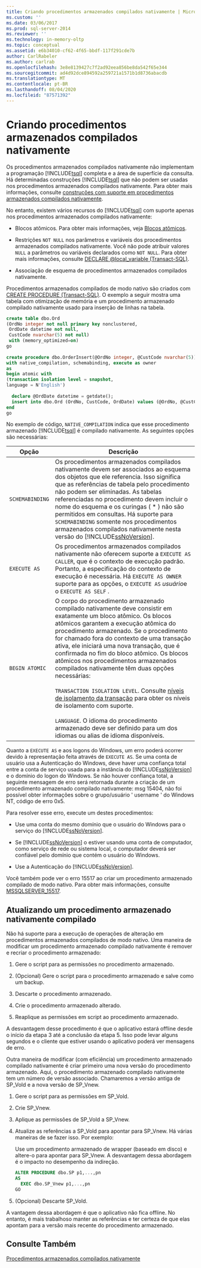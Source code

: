 ```yaml
---
title: Criando procedimentos armazenados compilados nativamente | Microsoft Docs
ms.custom: ''
ms.date: 03/06/2017
ms.prod: sql-server-2014
ms.reviewer: ''
ms.technology: in-memory-oltp
ms.topic: conceptual
ms.assetid: e6b34010-cf62-4f65-bbdf-117f291cde7b
author: CarlRabeler
ms.author: carlrab
ms.openlocfilehash: 3e8e8139427c7f2ad92eea856be8da542f65e344
ms.sourcegitcommit: ad4d92dce894592a259721a1571b1d8736abacdb
ms.translationtype: MT
ms.contentlocale: pt-BR
ms.lasthandoff: 08/04/2020
ms.locfileid: "87571392"
---
```

# <a name="creating-natively-compiled-stored-procedures"></a>Criando procedimentos armazenados compilados nativamente
  Os procedimentos armazenados compilados nativamente não implementam a programação [!INCLUDE[tsql](../../includes/tsql-md.md)] completa e a área de superfície da consulta. Há determinadas construções [!INCLUDE[tsql](../../includes/tsql-md.md)] que não podem ser usadas nos procedimentos armazenados compilados nativamente. Para obter mais informações, consulte [construções com suporte em procedimentos armazenados compilados nativamente](../in-memory-oltp/supported-features-for-natively-compiled-t-sql-modules.md).  
  
 No entanto, existem vários recursos do [!INCLUDE[tsql](../../includes/tsql-md.md)] com suporte apenas nos procedimentos armazenados compilados nativamente:  
  
-   Blocos atômicos. Para obter mais informações, veja [Blocos atômicos](atomic-blocks-in-native-procedures.md).  
  
-   Restrições `NOT NULL` nos parâmetros e variáveis dos procedimentos armazenados compilados nativamente. Você não pode atribuir valores `NULL` a parâmetros ou variáveis declarados como `NOT NULL`. Para obter mais informações, consulte [DECLARE @local_variable &#40;Transact-SQL&#41;](/sql/t-sql/language-elements/declare-local-variable-transact-sql).  
  
-   Associação de esquema de procedimentos armazenados compilados nativamente.  
  
 Procedimentos armazenados compilados de modo nativo são criados com [CREATE PROCEDURE &#40;Transact-SQL&#41;](/sql/t-sql/statements/create-procedure-transact-sql). O exemplo a seguir mostra uma tabela com otimização de memória e um procedimento armazenado compilado nativamente usado para inserção de linhas na tabela.  
  
```sql  
create table dbo.Ord  
(OrdNo integer not null primary key nonclustered,   
 OrdDate datetime not null,   
 CustCode nvarchar(5) not null)   
 with (memory_optimized=on)  
go  
  
create procedure dbo.OrderInsert(@OrdNo integer, @CustCode nvarchar(5))  
with native_compilation, schemabinding, execute as owner  
as   
begin atomic with  
(transaction isolation level = snapshot,  
language = N'English')  
  
  declare @OrdDate datetime = getdate();  
  insert into dbo.Ord (OrdNo, CustCode, OrdDate) values (@OrdNo, @CustCode, @OrdDate);  
end  
go  
```  
  
 No exemplo de código, `NATIVE_COMPILATION` indica que esse procedimento armazenado [!INCLUDE[tsql](../../includes/tsql-md.md)] é compilado nativamente. As seguintes opções são necessárias:  
  
|Opção|Descrição|  
|------------|-----------------|  
|`SCHEMABINDING`|Os procedimentos armazenados compilados nativamente devem ser associados ao esquema dos objetos que ele referencia. Isso significa que as referências de tabela pelo procedimento não podem ser eliminadas. As tabelas referenciadas no procedimento devem incluir o nome do esquema e os curingas ( \* ) não são permitidos em consultas. Há suporte para `SCHEMABINDING` somente nos procedimentos armazenados compilados nativamente nesta versão do [!INCLUDE[ssNoVersion](../../../includes/ssnoversion-md.md)].|  
|`EXECUTE AS`|Os procedimentos armazenados compilados nativamente não oferecem suporte a `EXECUTE AS CALLER`, que é o contexto de execução padrão. Portanto, a especificação do contexto de execução é necessária. Há `EXECUTE AS OWNER` suporte para as opções, o `EXECUTE AS` *usuário*e o `EXECUTE AS SELF` .|  
|`BEGIN ATOMIC`|O corpo do procedimento armazenado compilado nativamente deve consistir em exatamente um bloco atômico. Os blocos atômicos garantem a execução atômica do procedimento armazenado. Se o procedimento for chamado fora do contexto de uma transação ativa, ele iniciará uma nova transação, que é confirmada no fim do bloco atômico. Os blocos atômicos nos procedimentos armazenados compilados nativamente têm duas opções necessárias:<br /><br /> `TRANSACTION ISOLATION LEVEL`. Consulte [níveis de isolamento da transação](../../database-engine/transaction-isolation-levels.md) para obter os níveis de isolamento com suporte.<br /><br /> `LANGUAGE`. O idioma do procedimento armazenado deve ser definido para um dos idiomas ou alias de idioma disponíveis.|  
  
 Quanto a `EXECUTE AS` e aos logons do Windows, um erro poderá ocorrer devido à representação feita através de `EXECUTE AS`. Se uma conta de usuário usa a Autenticação do Windows, deve haver uma confiança total entre a conta de serviço usada para a instância do [!INCLUDE[ssNoVersion](../../../includes/ssnoversion-md.md)] e o domínio do logon do Windows. Se não houver confiança total, a seguinte mensagem de erro será retornada durante a criação de um procedimento armazenado compilado nativamente: msg 15404, não foi possível obter informações sobre o grupo/usuário ' username ' do Windows NT, código de erro 0x5.  
  
 Para resolver esse erro, execute um destes procedimentos:  
  
-   Use uma conta do mesmo domínio que o usuário do Windows para o serviço do [!INCLUDE[ssNoVersion](../../../includes/ssnoversion-md.md)].  
  
-   Se [!INCLUDE[ssNoVersion](../../../includes/ssnoversion-md.md)] o estiver usando uma conta de computador, como serviço de rede ou sistema local, o computador deverá ser confiável pelo domínio que contém o usuário do Windows.  
  
-   Use a Autenticação do [!INCLUDE[ssNoVersion](../../../includes/ssnoversion-md.md)].  
  
 Você também pode ver o erro 15517 ao criar um procedimento armazenado compilado de modo nativo. Para obter mais informações, consulte [MSSQLSERVER_15517](../errors-events/mssqlserver-15517-database-engine-error.md).  
  
## <a name="updating-a-natively-compiled-stored-procedure"></a>Atualizando um procedimento armazenado nativamente compilado  
 Não há suporte para a execução de operações de alteração em procedimentos armazenados compilados de modo nativo. Uma maneira de modificar um procedimento armazenado compilado nativamente é remover e recriar o procedimento armazenado:  
  
1.  Gere o script para as permissões no procedimento armazenado.  
  
2.  (Opcional) Gere o script para o procedimento armazenado e salve como um backup.  
  
3.  Descarte o procedimento armazenado.  
  
4.  Crie o procedimento armazenado alterado.  
  
5.  Reaplique as permissões em script ao procedimento armazenado.  
  
 A desvantagem desse procedimento é que o aplicativo estará offline desde o início da etapa 3 até a conclusão da etapa 5. Isso pode levar alguns segundos e o cliente que estiver usando o aplicativo poderá ver mensagens de erro.  
  
 Outra maneira de modificar (com eficiência) um procedimento armazenado compilado nativamente é criar primeiro uma nova versão do procedimento armazenado. Aqui, o procedimento armazenado compilado nativamente tem um número de versão associado. Chamaremos a versão antiga de SP_Vold e a nova versão de SP_Vnew.  
  
1.  Gere o script para as permissões em SP_Vold.  
  
2.  Crie SP_Vnew.  
  
3.  Aplique as permissões de SP_Vold a SP_Vnew.  
  
4.  Atualize as referências a SP_Vold para apontar para SP_Vnew. Há várias maneiras de se fazer isso. Por exemplo:  
  
     Use um procedimento armazenado de wrapper (baseado em disco) e altere-o para apontar para SP_Vnew. A desvantagem dessa abordagem é o impacto no desempenho da indireção.  
  
    ```sql  
    ALTER PROCEDURE dbo.SP p1,...,pn  
    AS  
      EXEC dbo.SP_Vnew p1,...,pn  
    GO  
    ```  
  
5.  (Opcional) Descarte SP_Vold.  
  
 A vantagem dessa abordagem é que o aplicativo não fica offline. No entanto, é mais trabalhoso manter as referências e ter certeza de que elas apontam para a versão mais recente do procedimento armazenado.  
  
## <a name="see-also"></a>Consulte Também  
 [Procedimentos armazenados compilados nativamente](natively-compiled-stored-procedures.md)  
  
  
